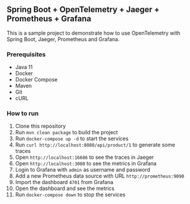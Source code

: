 ## Spring Boot + OpenTelemetry + Jaeger + Prometheus + Grafana

This is a sample project to demonstrate how to use OpenTelemetry with Spring Boot, Jaeger, Prometheus and Grafana.

### Prerequisites
- Java 11
- Docker
- Docker Compose
- Maven
- Git
- cURL

### How to run
1. Clone this repository
2. Run `mvn clean package` to build the project
3. Run `docker-compose up -d` to start the services
4. Run `curl http://localhost:8080/api/product/1` to generate some traces
5. Open `http://localhost:16686` to see the traces in Jaeger
6. Open `http://localhost:3000` to see the metrics in Grafana
7. Login to Grafana with `admin` as username and password
8. Add a new Prometheus data source with URL `http://prometheus:9090`
9. Import the dashboard `4701` from Grafana
10. Open the dashboard and see the metrics
11. Run `docker-compose down` to stop the services
